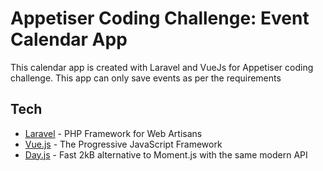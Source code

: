 # Appetiser Coding Challenge: Event Calendar App

This calendar app is created with Laravel and VueJs for Appetiser coding challenge.
This app can only save events as per the requirements

## Tech

* [Laravel](https://laravel.com/) - PHP Framework for Web Artisans
* [Vue.js](https://laravel.com/) - The Progressive JavaScript Framework
* [Day.js](https://day.js.org/en/) - Fast 2kB alternative to Moment.js with the same modern API
